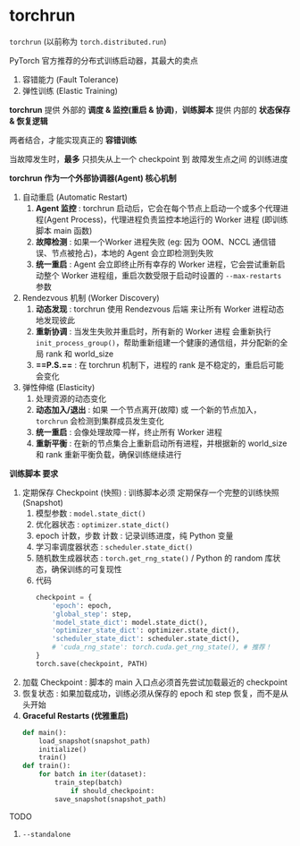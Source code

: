 # torchrun

`torchrun` (以前称为 `torch.distributed.run`)

PyTorch 官方推荐的分布式训练启动器，其最大的卖点
1. 容错能力 (Fault Tolerance)
2. 弹性训练 (Elastic Training)

**torchrun** 提供 外部的 **调度 & 监控(重启 & 协调)**，**训练脚本** 提供 内部的 **状态保存 & 恢复逻辑**

两者结合，才能实现真正的 **容错训练**

当故障发生时，**最多** 只损失从上一个 checkpoint 到 故障发生点之间 的训练进度



**torchrun 作为一个外部协调器(Agent) 核心机制**
1. 自动重启 (Automatic Restart)
   1. **Agent 监控** : torchrun 启动后，它会在每个节点上启动一个或多个代理进程(Agent Process)，代理进程负责监控本地运行的 Worker 进程 (即训练脚本 main 函数)
   2. **故障检测** : 如果一个Worker 进程失败 (eg: 因为 OOM、NCCL 通信错误、节点被抢占)，本地的 Agent 会立即检测到失败
   3. **统一重启** : Agent 会立即终止所有幸存的 Worker 进程，它会尝试重新启动整个 Worker 进程组，重启次数受限于启动时设置的 `--max-restarts` 参数
2. Rendezvous 机制 (Worker Discovery)
   1. **动态发现** : torchrun 使用 Rendezvous 后端 来让所有 Worker 进程动态地发现彼此
   2. **重新协调** : 当发生失败并重启时，所有新的 Worker 进程 会重新执行 `init_process_group()`，帮助重新组建一个健康的通信组，并分配新的全局 rank 和 world_size
   3. **==P.S.==** : 在 torchrun 机制下，进程的 rank 是不稳定的，重启后可能会变化
3. 弹性伸缩 (Elasticity)
   1. 处理资源的动态变化
   2. **动态加入/退出** : 如果 一个节点离开(故障) 或 一个新的节点加入，`torchrun` 会检测到集群成员发生变化
   3. **统一重启** : 会像处理故障一样，终止所有 Worker 进程
   4. **重新平衡** : 在新的节点集合上重新启动所有进程，并根据新的 world_size 和 rank 重新平衡负载，确保训练继续进行


**训练脚本 要求**
1. 定期保存 Checkpoint (快照) : 训练脚本必须 定期保存一个完整的训练快照 (Snapshot)
   1. 模型参数 : `model.state_dict()`
   2. 优化器状态 : `optimizer.state_dict()`
   3. epoch 计数，步数 计数 : 记录训练进度，纯 Python 变量
   4. 学习率调度器状态 : `scheduler.state_dict()`
   5. 随机数生成器状态 : `torch.get_rng_state()` / Python 的 random 库状态，确保训练的可复现性
   6. 代码
      ```python
      checkpoint = {
          'epoch': epoch,
          'global_step': step,
          'model_state_dict': model.state_dict(),
          'optimizer_state_dict': optimizer.state_dict(),
          'scheduler_state_dict': scheduler.state_dict(),
          # 'cuda_rng_state': torch.cuda.get_rng_state(), # 推荐！
      }
      torch.save(checkpoint, PATH)
      ```
2. 加载 Checkpoint : 脚本的 main 入口点必须首先尝试加载最近的 checkpoint
3. 恢复状态 : 如果加载成功，训练必须从保存的 epoch 和 step 恢复，而不是从头开始
4. **Graceful Restarts (优雅重启)**
   ```python
   def main():
       load_snapshot(snapshot_path)
       initialize()
       train()
   def train():
       for batch in iter(dataset):
           train_step(batch)
               if should_checkpoint:
           save_snapshot(snapshot_path)
    ```


TODO
1. `--standalone`


